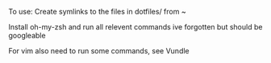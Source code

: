To use:
Create symlinks to the files in dotfiles/ from ~

Install oh-my-zsh and run all relevent commands ive forgotten but should be googleable

For vim also need to run some commands, see Vundle
